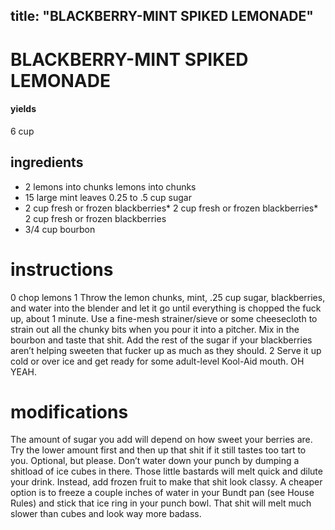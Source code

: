 
	
title: "BLACKBERRY-MINT SPIKED LEMONADE"
---
# BLACKBERRY-MINT SPIKED LEMONADE
#### yields
6 cup
## ingredients
* 2 lemons into chunks lemons into chunks
* 15 large mint leaves
0.25 to .5 cup sugar
* 2 cup fresh or frozen blackberries* 2 cup fresh or frozen blackberries* 2 cup fresh or frozen blackberries
* 3/4 cup bourbon


# instructions
0 chop lemons
1 Throw the lemon chunks, mint, .25 cup sugar, blackberries, and water into the blender and let it go until everything is chopped the fuck up, about 1 minute. Use a fine-mesh strainer/sieve or some cheesecloth to strain out all the chunky bits when you pour it into a pitcher. Mix in the bourbon and taste that shit. Add the rest of the sugar if your blackberries aren’t helping sweeten that fucker up as much as they should.
2 Serve it up cold or over ice and get ready for some adult-level Kool-Aid mouth. OH YEAH.

# modifications

The amount of sugar you add will depend on how sweet your berries are. Try the lower amount first and then up that shit if it still tastes too tart to you.
 Optional, but please.
Don’t water down your punch by dumping a shitload of ice cubes in there. Those little bastards will melt quick and dilute your drink. Instead, add frozen fruit to make that shit look classy. A cheaper option is to freeze a couple inches of water in your Bundt pan (see House Rules) and stick that ice ring in your punch bowl. That shit will melt much slower than cubes and look way more badass.
	
	
